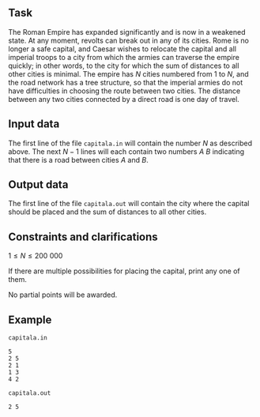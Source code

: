 ## Task

The Roman Empire has expanded significantly and is now in a weakened state. At any moment, revolts can break out in any of its cities. Rome is no longer a safe capital, and Caesar wishes to relocate the capital and all imperial troops to a city from which the armies can traverse the empire quickly; in other words, to the city for which the sum of distances to all other cities is minimal. The empire has $N$ cities numbered from $1$ to $N$, and the road network has a tree structure, so that the imperial armies do not have difficulties in choosing the route between two cities. The distance between any two cities connected by a direct road is one day of travel.

## Input data

The first line of the file `capitala.in` will contain the number $N$ as described above. The next $N-1$ lines will each contain two numbers $A$ $B$ indicating that there is a road between cities $A$ and $B$.

## Output data

The first line of the file `capitala.out` will contain the city where the capital should be placed and the sum of distances to all other cities.

## Constraints and clarifications

$1 \leq N \leq 200\ 000$

If there are multiple possibilities for placing the capital, print any one of them.

No partial points will be awarded.

## Example

`capitala.in`
```
5 
2 5 
2 1 
1 3 
4 2
```

`capitala.out`
```
2 5
```